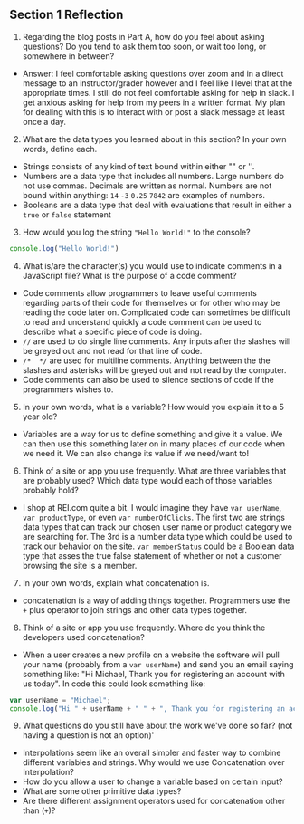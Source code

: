 ## Section 1 Reflection

1. Regarding the blog posts in Part A, how do you feel about asking questions? Do you tend to ask them too soon, or wait too long, or somewhere in between?

  * Answer: I feel comfortable asking questions over zoom and in a direct message to an instructor/grader however and I feel like I level that at the appropriate times. I still do not feel comfortable asking for help in slack. I get anxious asking for help from my peers in a written format. My plan for dealing with this is to interact with or post a slack message at least once a day.

2. What are the data types you learned about in this section? In your own words, define each.
  * Strings consists of any kind of text bound within either "" or ''.
  * Numbers are a data type that includes all numbers. Large numbers do not use commas. Decimals are written as normal. Numbers are not bound within anything: `14` `-3` `0.25` `7842` are examples of numbers.
  * Booleans are a data type that deal with evaluations that result in either a `true` or `false` statement

3. How would you log the string `"Hello World!"` to the console?

  ```JavaScript
  console.log("Hello World!")
  ```

4. What is/are the character(s) you would use to indicate comments in a JavaScript file? What is the purpose of a code comment?
  * Code comments allow programmers to leave useful comments regarding parts of their code for themselves or for other who may be reading the code later on. Complicated code can sometimes be difficult to read and understand quickly a code comment can be used to describe what a specific piece of code is doing.
  * `//` are used to do single line comments. Any inputs after the slashes will be greyed out and not read for that line of code.
  * ``/*  */`` are used for multiline comments. Anything between the the slashes and asterisks will be greyed out and not read by the computer.
  * Code comments can also be used to silence sections of code if the programmers wishes to.

5. In your own words, what is a variable? How would you explain it to a 5 year old?
  * Variables are a way for us to define something and give it a value. We can then use this something later on in many places of our code when we need it. We can also change its value if we need/want to!

6. Think of a site or app you use frequently. What are three variables that are probably used? Which data type would each of those variables probably hold?
  * I shop at REI.com quite a bit. I would imagine they have `var userName`, `var productType`, or even `var numberOfClicks`. The first two are strings data types that can track our chosen user name or product category we are searching for. The 3rd is a number data type which could be used to track our behavior on the site. `var memberStatus` could be a Boolean data type that asses the true false statement of whether or not a customer browsing the site is a member.

7. In your own words, explain what concatenation is.
  * concatenation is a way of adding things together. Programmers use the `+` plus operator to join strings and other data types together.

8. Think of a site or app you use frequently. Where do you think the developers used concatenation?
  * When a user creates a new profile on a website the software will pull your name (probably from a `var userName`) and send you an email saying something like: "Hi Michael, Thank you for registering an account with us today". In code this could look something like:

  ```JavaScript
  var userName = "Michael";
  console.log("Hi " + userName + " " + ", Thank you for registering an account with us today!");
  ```


9. What questions do you still have about the work we've done so far? (not having a question is not an option)'
  * Interpolations seem like an overall simpler and faster way to combine different variables and strings. Why would we use Concatenation over Interpolation?
  * How do you allow a user to change a variable based on certain input?
  * What are some other primitive data types?
  * Are there different assignment operators used for concatenation other than (`+`)?
